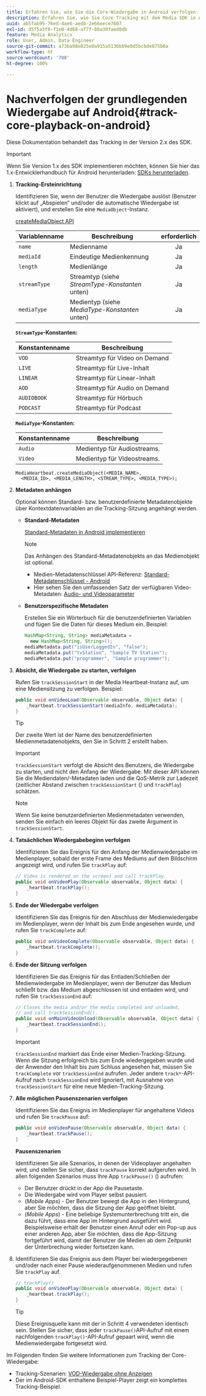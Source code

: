 ```yaml
---
title: Erfahren Sie, wie Sie die Core-Wiedergabe in Android verfolgen.
description: Erfahren Sie, wie Sie Core Tracking mit dem Media SDK in Android implementieren.
uuid: ab5fab95-76ed-4ae6-aedb-2e66eece7607
exl-id: d5f5a3f0-f1e0-4d68-af7f-88a30faed0db
feature: Media Analytics
role: User, Admin, Data Engineer
source-git-commit: a73ba98e025e0a915a5136bb9e0d5bcbde875b0a
workflow-type: ht
source-wordcount: '708'
ht-degree: 100%

---
```


# Nachverfolgen der grundlegenden Wiedergabe auf Android{#track-core-playback-on-android}

Diese Dokumentation behandelt das Tracking in der Version 2.x des SDK.
>[!IMPORTANT]
>Wenn Sie Version 1.x des SDK implementieren möchten, können Sie hier das 1.x-Entwicklerhandbuch für Android herunterladen: [SDKs herunterladen](/help/getting-started/download-sdks.md).

1. **Tracking-Ersteinrichtung**

   Identifizieren Sie, wenn der Benutzer die Wiedergabe auslöst (Benutzer klickt auf „Abspielen“ und/oder die automatische Wiedergabe ist aktiviert), und erstellen Sie eine `MediaObject`-Instanz.

   [createMediaObject API](https://adobe-marketing-cloud.github.io/media-sdks/reference/android/com/adobe/primetime/va/simple/MediaHeartbeat.html#createMediaObject-java.lang.String-java.lang.String-java.lang.Double-java.lang.String-com.adobe.primetime.va.simple.MediaHeartbeat.MediaType-)

   | Variablenname | Beschreibung | erforderlich |
   | --- | --- | :---: |
   | `name` | Medienname | Ja |
   | `mediaId` | Eindeutige Medienkennung | Ja |
   | `length` | Medienlänge | Ja |
   | `streamType` | Streamtyp (siehe _StreamType-Konstanten_ unten) | Ja |
   | `mediaType` | Medientyp (siehe _MediaType-Konstanten_ unten) | Ja |

   **`StreamType`-Konstanten:**

   | Konstantenname | Beschreibung |
   |---|---|
   | `VOD` | Streamtyp für Video on Demand |
   | `LIVE` | Streamtyp für Live-Inhalt |
   | `LINEAR` | Streamtyp für Linear-Inhalt |
   | `AOD` | Streamtyp für Audio on Demand |
   | `AUDIOBOOK` | Streamtyp für Hörbuch |
   | `PODCAST` | Streamtyp für Podcast |

   **`MediaType`-Konstanten:**

   | Konstantenname | Beschreibung |
   |---|---|
   | `Audio` | Medientyp für Audiostreams. |
   | `Video` | Medientyp für Videostreams. |

   ```
   MediaHeartbeat.createMediaObject(<MEDIA_NAME>,  
     <MEDIA_ID>, <MEDIA_LENGTH>, <STREAM_TYPE>, <MEDIA_TYPE>);
   ```

1. **Metadaten anhängen**

   Optional können Standard- bzw. benutzerdefinierte Metadatenobjekte über Kontextdatenvariablen an die Tracking-Sitzung angehängt werden.

   * **Standard-Metadaten**

      [Standard-Metadaten in Android implementieren](/help/use-cases/track-av-playback/impl-std-metadata/impl-std-metadata-android.md)

      >[!NOTE]
      >
      >Das Anhängen des Standard-Metadatenobjekts an das Medienobjekt ist optional.

      * Medien-Metadatenschlüssel API-Referenz: [Standard-Metadatenschlüssel - Android](https://adobe-marketing-cloud.github.io/media-sdks/reference/android/com/adobe/primetime/va/simple/MediaHeartbeat.VideoMetadataKeys.html)
      * Hier sehen Sie den umfassenden Satz der verfügbaren Video-Metadaten: [Audio- und Videoparameter](/help/implementation/variables/audio-video-parameters.md)
   * **Benutzerspezifische Metadaten**

      Erstellen Sie ein Wörterbuch für die benutzerdefinierten Variablen und fügen Sie die Daten für dieses Medium ein. Beispiel:

      ```java
      HashMap<String, String> mediaMetadata =  
        new HashMap<String, String>();
      mediaMetadata.put("isUserLoggedIn", "false");
      mediaMetadata.put("tvStation", "Sample TV Station");
      mediaMetadata.put("programmer", "Sample programmer");
      ```


1. **Absicht, die Wiedergabe zu starten, verfolgen**

   Rufen Sie `trackSessionStart` in der Media Heartbeat-Instanz auf, um eine Mediensitzung zu verfolgen. Beispiel:

   ```java
   public void onVideoLoad(Observable observable, Object data) {  
       _heartbeat.trackSessionStart(mediaInfo, mediaMetadata);
   }
   ```

   >[!TIP]
   >
   >Der zweite Wert ist der Name des benutzerdefinierten Medienmetadatenobjekts, den Sie in Schritt 2 erstellt haben.

   >[!IMPORTANT]
   >
   >`trackSessionStart` verfolgt die Absicht des Benutzers, die Wiedergabe zu starten, und nicht den Anfang der Wiedergabe. Mit dieser API können Sie die Mediendaten/-Metadaten laden und die QoS-Metrik zur Ladezeit (zeitlicher Abstand zwischen `trackSessionStart` () und `trackPlay`) schätzen.

   >[!NOTE]
   >
   >Wenn Sie keine benutzerdefinierten Medienmetadaten verwenden, senden Sie einfach ein leeres Objekt für das zweite Argument in `trackSessionStart`.

1. **Tatsächlichen Wiedergabebeginn verfolgen**

   Identifizieren Sie das Ereignis für den Anfang der Medienwiedergabe im Medienplayer, sobald der erste Frame des Mediums auf dem Bildschirm angezeigt wird, und rufen Sie `trackPlay` auf:

   ```java
   // Video is rendered on the screen) and call trackPlay.  
   public void onVideoPlay(Observable observable, Object data) {
       _heartbeat.trackPlay();
   }
   ```

1. **Ende der Wiedergabe verfolgen**

   Identifizieren Sie das Ereignis für den Abschluss der Medienwiedergabe im Medienplayer, wenn der Inhalt bis zum Ende angesehen wurde, und rufen Sie `trackComplete` auf:

   ```java
   public void onVideoComplete(Observable observable, Object data) {
       _heartbeat.trackComplete();
   }
   ```

1. **Ende der Sitzung verfolgen**

   Identifizieren Sie das Ereignis für das Entladen/Schließen der Medienwiedergabe im Medienplayer, wenn der Benutzer das Medium schließt bzw. das Medium abgeschlossen ist und entladen wird, und rufen Sie `trackSessionEnd` auf:

   ```java
   // Closes the media and/or the media completed and unloaded,  
   // and call trackSessionEnd().  
   public void onMainVideoUnload(Observable observable, Object data) {  
       _heartbeat.trackSessionEnd();
   }
   ```

   >[!IMPORTANT]
   >
   >`trackSessionEnd` markiert das Ende einer Medien-Tracking-Sitzung. Wenn die Sitzung erfolgreich bis zum Ende wiedergegeben wurde und der Anwender den Inhalt bis zum Schluss angesehen hat, müssen Sie `trackComplete` vor `trackSessionEnd` aufrufen. Jeder andere `track*`-API-Aufruf nach `trackSessionEnd` wird ignoriert, mit Ausnahme von `trackSessionStart` für eine neue Medien-Tracking-Sitzung.

1. **Alle möglichen Pausenszenarien verfolgen**

   Identifizieren Sie das Ereignis im Medienplayer für angehaltene Videos und rufen Sie `trackPause` auf:

   ```java
   public void onVideoPause(Observable observable, Object data) {  
       _heartbeat.trackPause();
   }
   ```

   **Pausenszenarien**

   Identifizieren Sie alle Szenarios, in denen der Videoplayer angehalten wird, und stellen Sie sicher, dass `trackPause` korrekt aufgerufen wird. In allen folgenden Szenarios muss Ihre App `trackPause()` () aufrufen:

   * Der Benutzer drückt in der App die Pausetaste.
   * Die Wiedergabe wird vom Player selbst pausiert.
   * (*Mobile Apps*) - Der Benutzer bewegt die App in den Hintergrund, aber Sie möchten, dass die Sitzung der App geöffnet bleibt.
   * (*Mobile Apps*) - Eine beliebige Systemunterbrechung tritt ein, die dazu führt, dass eine App im Hintergrund ausgeführt wird. Beispielsweise erhält der Benutzer einen Anruf oder ein Pop-up aus einer anderen App, aber Sie möchten, dass die App-Sitzung fortgeführt wird, damit der Benutzer die Medien ab dem Zeitpunkt der Unterbrechung wieder fortsetzen kann.

1. Identifizieren Sie das Ereignis aus dem Player bei wiedergegebenen und/oder nach einer Pause wiederaufgenommenen Medien und rufen Sie `trackPlay` auf.

   ```java
   // trackPlay()
   public void onVideoPlay(Observable observable, Object data) {  
       _heartbeat.trackPlay();
   }
   ```

   >[!TIP]
   >
   >Diese Ereignisquelle kann mit der in Schritt 4 verwendeten identisch sein. Stellen Sie sicher, dass jeder `trackPause()`API-Aufruf mit einem nachfolgenden `trackPlay()`-API-Aufruf gepaart wird, wenn die Medienwiedergabe fortgesetzt wird.

Im Folgenden finden Sie weitere Informationen zum Tracking der Core-Wiedergabe:

* Tracking-Szenarien: [VOD-Wiedergabe ohne Anzeigen](/help/use-cases/tracking-scenarios/vod-no-intrs-details.md)
* Der im Android-SDK enthaltene Beispiel-Player zeigt ein komplettes Tracking-Beispiel.
